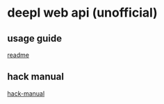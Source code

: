 # deepl web api (unofficial)

## usage guide

[readme](../readme.md)

## hack manual

[hack-manual](./hack-manual.md)
